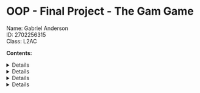 <h1>OOP - Final Project - The Gam Game</h1>

Name: Gabriel Anderson<br>
ID: 2702256315<br>
Class: L2AC<br>

**Contents:**
<details>
  Snake and ladder:
</details>
<details>
  Connect 4:
</details>
<details>
  Blackjack:
</details>
<details>
  Tictactoe:
</details>
